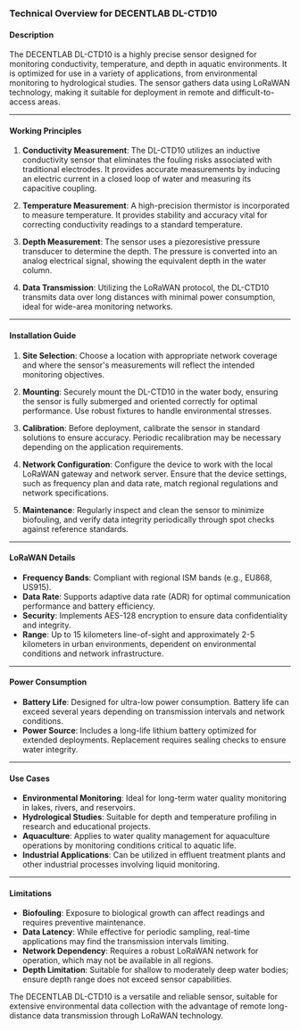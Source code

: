 ### Technical Overview for DECENTLAB DL-CTD10

#### Description
The DECENTLAB DL-CTD10 is a highly precise sensor designed for monitoring conductivity, temperature, and depth in aquatic environments. It is optimized for use in a variety of applications, from environmental monitoring to hydrological studies. The sensor gathers data using LoRaWAN technology, making it suitable for deployment in remote and difficult-to-access areas.

---

#### Working Principles
1. **Conductivity Measurement**: The DL-CTD10 utilizes an inductive conductivity sensor that eliminates the fouling risks associated with traditional electrodes. It provides accurate measurements by inducing an electric current in a closed loop of water and measuring its capacitive coupling.

2. **Temperature Measurement**: A high-precision thermistor is incorporated to measure temperature. It provides stability and accuracy vital for correcting conductivity readings to a standard temperature.

3. **Depth Measurement**: The sensor uses a piezoresistive pressure transducer to determine the depth. The pressure is converted into an analog electrical signal, showing the equivalent depth in the water column.

4. **Data Transmission**: Utilizing the LoRaWAN protocol, the DL-CTD10 transmits data over long distances with minimal power consumption, ideal for wide-area monitoring networks.

---

#### Installation Guide
1. **Site Selection**: Choose a location with appropriate network coverage and where the sensor's measurements will reflect the intended monitoring objectives.

2. **Mounting**: Securely mount the DL-CTD10 in the water body, ensuring the sensor is fully submerged and oriented correctly for optimal performance. Use robust fixtures to handle environmental stresses.

3. **Calibration**: Before deployment, calibrate the sensor in standard solutions to ensure accuracy. Periodic recalibration may be necessary depending on the application requirements.

4. **Network Configuration**: Configure the device to work with the local LoRaWAN gateway and network server. Ensure that the device settings, such as frequency plan and data rate, match regional regulations and network specifications.

5. **Maintenance**: Regularly inspect and clean the sensor to minimize biofouling, and verify data integrity periodically through spot checks against reference standards.

---

#### LoRaWAN Details
- **Frequency Bands**: Compliant with regional ISM bands (e.g., EU868, US915).
- **Data Rate**: Supports adaptive data rate (ADR) for optimal communication performance and battery efficiency.
- **Security**: Implements AES-128 encryption to ensure data confidentiality and integrity.
- **Range**: Up to 15 kilometers line-of-sight and approximately 2-5 kilometers in urban environments, dependent on environmental conditions and network infrastructure.

---

#### Power Consumption
- **Battery Life**: Designed for ultra-low power consumption. Battery life can exceed several years depending on transmission intervals and network conditions.
- **Power Source**: Includes a long-life lithium battery optimized for extended deployments. Replacement requires sealing checks to ensure water integrity.

---

#### Use Cases
- **Environmental Monitoring**: Ideal for long-term water quality monitoring in lakes, rivers, and reservoirs.
- **Hydrological Studies**: Suitable for depth and temperature profiling in research and educational projects.
- **Aquaculture**: Applies to water quality management for aquaculture operations by monitoring conditions critical to aquatic life.
- **Industrial Applications**: Can be utilized in effluent treatment plants and other industrial processes involving liquid monitoring.

---

#### Limitations
- **Biofouling**: Exposure to biological growth can affect readings and requires preventive maintenance.
- **Data Latency**: While effective for periodic sampling, real-time applications may find the transmission intervals limiting.
- **Network Dependency**: Requires a robust LoRaWAN network for operation, which may not be available in all regions.
- **Depth Limitation**: Suitable for shallow to moderately deep water bodies; ensure depth range does not exceed sensor capabilities.

The DECENTLAB DL-CTD10 is a versatile and reliable sensor, suitable for extensive environmental data collection with the advantage of remote long-distance data transmission through LoRaWAN technology.